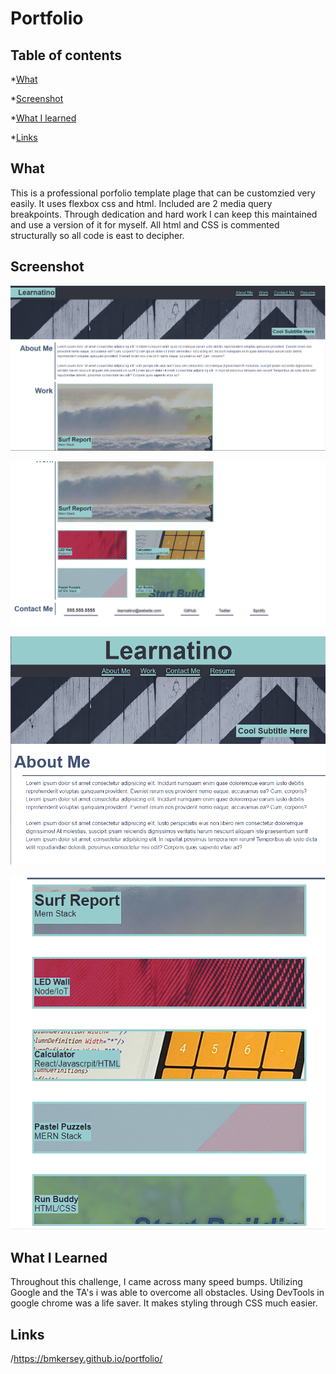 # Portfolio

## Table of contents

*[What](#what)

*[Screenshot](#screenshot)

*[What I learned](#what-i-learned)

*[Links](#links)


## What

This is a professional porfolio template plage that can be customzied very easily. It uses flexbox css and html.
Included are 2 media query breakpoints. Through dedication and hard work I can keep this maintained and use a
version of it for myself. All html and CSS is commented structurally so all code is east to decipher.


## Screenshot

![screen shot of website 1](./assets/images/ss1.png)

![screen shot of website 2](./assets/images/ss2.png)

![screenshot of breakpoint 1](./assets/images/breakpoint1.png)

![screenshot of breakpoint 2](./assets/images/breakpoint2.png)


## What I Learned

Throughout this challenge, I came across many speed bumps. Utilizing Google and the TA's i was able to overcome all
obstacles. Using DevTools in google chrome was a life saver. It makes styling through CSS much easier.


## Links

/https://bmkersey.github.io/portfolio/